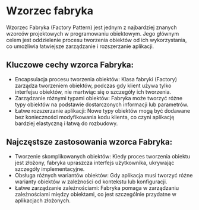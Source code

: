 # Wzorzec fabryka


Wzorzec Fabryka (Factory Pattern) jest jednym z najbardziej znanych wzorców 
projektowych w programowaniu obiektowym. Jego głównym celem jest 
oddzielenie procesu tworzenia obiektów od ich wykorzystania, co umożliwia 
łatwiejsze zarządzanie i rozszerzanie aplikacji.


## Kluczowe cechy wzorca Fabryka:

- Encapsulacja procesu tworzenia obiektów: Klasa fabryki (Factory) zarządza tworzeniem obiektów, podczas gdy klient używa tylko interfejsu obiektów, nie martwiąc się o szczegóły ich tworzenia.
- Zarządzanie różnymi typami obiektów: Fabryka może tworzyć różne typy obiektów na podstawie dostarczonych informacji lub parametrów.
- Łatwe rozszerzanie aplikacji: Nowe typy obiektów mogą być dodawane bez konieczności modyfikowania kodu klienta, co czyni aplikację bardziej elastyczną i łatwą do rozbudowy.


## Najczęstsze zastosowania wzorca Fabryka:

- Tworzenie skomplikowanych obiektów: Kiedy proces tworzenia obiektu jest złożony, fabryka upraszcza interfejs użytkownika, ukrywając szczegóły implementacyjne.
- Obsługa różnych wariantów obiektów: Gdy aplikacja musi tworzyć różne warianty obiektów w zależności od kontekstu lub konfiguracji.
- Łatwe zarządzanie zależnościami: Fabryka pomaga w zarządzaniu zależnościami między obiektami, co jest szczególnie przydatne w aplikacjach złożonych.